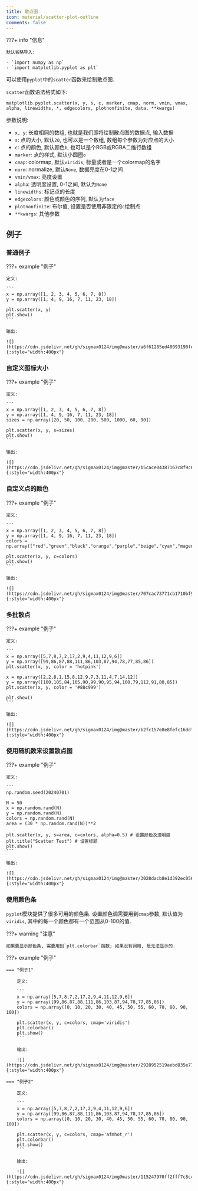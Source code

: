 ```yaml
---
title: 散点图
icon: material/scatter-plot-outline
comments: false
---
```


???+ info "信息"

    默认省略导入:

    - `import numpy as np`
    - `import matplotlib.pyplot as plt`

可以使用`pyplot`中的`scatter`函数来绘制散点图.

`scatter`函数语法格式如下:

```
matplotlib.pyplot.scatter(x, y, s, c, marker, cmap, norm, vmin, vmax, alpha, linewidths, *, edgecolors, plotnonfinite, data, **kwargs)
```

参数说明:

- `x, y`: 长度相同的数组, 也就是我们即将绘制散点图的数据点, 输入数据
- `s`: 点的大小, 默认`20`, 也可以是一个数组, 数组每个参数为对应点的大小
- `c`: 点的颜色, 默认颜色`b`, 也可以是个RGB或RGBA二维行数组
- `marker`: 点的样式, 默认小圆圈`o`
- `cmap`: colormap, 默认`viridis`, 标量或者是一个colormap的名字
- `norm`: normalize, 默认`None`, 数据亮度在0-1之间 
- `vmin/vmax`: 亮度设置
- `alpha`: 透明度设置, 0-1之间, 默认为`None`
- `linewidths`: 标记点的长度
- `edgecolors`: 颜色或颜色的序列, 默认为`face`
- `plotnonfinite`: 布尔值, 设置是否使用非限定的`c`绘制点
- `**kwargs`: 其他参数

## 例子

### 普通例子

???+ example "例子"

    定义:

    ```
    x = np.array([1, 2, 3, 4, 5, 6, 7, 8])
    y = np.array([1, 4, 9, 16, 7, 11, 23, 18])

    plt.scatter(x, y)
    plt.show()
    ```

    输出:

    ![](https://cdn.jsdelivr.net/gh/sigmax0124/img@master/a6f61285ed40093190febc0cd19d7d7b.png){:style="width:400px"}

### 自定义图标大小

???+ example "例子"

    定义:

    ```
    x = np.array([1, 2, 3, 4, 5, 6, 7, 8])
    y = np.array([1, 4, 9, 16, 7, 11, 23, 18])
    sizes = np.array([20, 50, 100, 200, 500, 1000, 60, 90])

    plt.scatter(x, y, s=sizes)
    plt.show()
    ```

    输出:

    ![](https://cdn.jsdelivr.net/gh/sigmax0124/img@master/b5cace04387167c8f9c61a426b6d3ad5.png){:style="width:400px"}

### 自定义点的颜色

???+ example "例子"

    定义:

    ```
    x = np.array([1, 2, 3, 4, 5, 6, 7, 8])
    y = np.array([1, 4, 9, 16, 7, 11, 23, 18])
    colors = np.array(["red","green","black","orange","purple","beige","cyan","magenta"])

    plt.scatter(x, y, c=colors)
    plt.show()
    ```

    输出:

    ![](https://cdn.jsdelivr.net/gh/sigmax0124/img@master/707cac73771cb1710bf9d350a0edc7d7.png){:style="width:400px"}

### 多批散点

???+ example "例子"

    定义:

    ```
    x = np.array([5,7,8,7,2,17,2,9,4,11,12,9,6])
    y = np.array([99,86,87,88,111,86,103,87,94,78,77,85,86])
    plt.scatter(x, y, color = 'hotpink')

    x = np.array([2,2,8,1,15,8,12,9,7,3,11,4,7,14,12])
    y = np.array([100,105,84,105,90,99,90,95,94,100,79,112,91,80,85])
    plt.scatter(x, y, color = '#88c999')

    plt.show()
    ```

    输出:

    ![](https://cdn.jsdelivr.net/gh/sigmax0124/img@master/b2fc157e8e8fefc16ddfc9e318280292.png){:style="width:400px"}

### 使用随机数来设置散点图

???+ example "例子"

    定义:

    ```
    np.random.seed(20240701)

    N = 50
    x = np.random.rand(N)
    y = np.random.rand(N)
    colors = np.random.rand(N)
    area = (30 * np.random.rand(N))**2

    plt.scatter(x, y, s=area, c=colors, alpha=0.5) # 设置颜色及透明度
    plt.title("Scatter Test") # 设置标题
    plt.show()
    ```

    输出:

    ![](https://cdn.jsdelivr.net/gh/sigmax0124/img@master/3028dacb8e1d392ec05649d809e34021.png){:style="width:400px"}

### 使用颜色条

`pyplot`模块提供了很多可用的颜色条. 设置颜色调需要用到`cmap`参数, 默认值为`viridis`, 其中的每一个颜色都有一个范围从0-100的值.

???+ warning "注意"

    如果要显示颜色条, 需要用到`plt.colorbar`函数; 如果没有调用, 是无法显示的.

???+ example "例子"

    === "例子1"

        定义:

        ```
        x = np.array([5,7,8,7,2,17,2,9,4,11,12,9,6])
        y = np.array([99,86,87,88,111,86,103,87,94,78,77,85,86])
        colors = np.array([0, 10, 20, 30, 40, 45, 50, 55, 60, 70, 80, 90, 100])

        plt.scatter(x, y, c=colors, cmap='viridis')
        plt.colorbar()
        plt.show()
        ```

        输出:

        ![](https://cdn.jsdelivr.net/gh/sigmax0124/img@master/2928952519aebd835e7723954ec4d543.png){:style="width:400px"}

    === "例子2"

        定义:

        ```
        x = np.array([5,7,8,7,2,17,2,9,4,11,12,9,6])
        y = np.array([99,86,87,88,111,86,103,87,94,78,77,85,86])
        colors = np.array([0, 10, 20, 30, 40, 45, 50, 55, 60, 70, 80, 90, 100])

        plt.scatter(x, y, c=colors, cmap='afmhot_r')
        plt.colorbar()
        plt.show() 
        ```

        输出:

        ![](https://cdn.jsdelivr.net/gh/sigmax0124/img@master/115247970ff2fff7c8c4b4af964702c4.png){:style="width:400px"}

[^1]: Matplotlib 散点图 | 菜鸟教程. (n.d.). Retrieved July 1, 2024, from https://www.runoob.com/matplotlib/matplotlib-scatter.html
